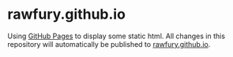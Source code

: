 # rawfury.github.io

Using [GitHub Pages] to display some static html. All changes in this repository will automatically be published to [rawfury.github.io]. 

[GitHub Pages]: <https://pages.github.com/>
[rawfury.github.io]: <https://rawfury.github.io/>
